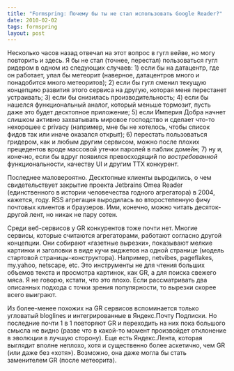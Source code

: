 ```yaml
---
title: "Formspring: Почему бы ты не стал использовать Google Reader?"
date: 2010-02-02
tags: formspring
layout: post
---
```


Несколько часов назад отвечал на этот вопрос в гугл вейве, но могу повторить и здесь. Я бы не стал (точнее, перестал) пользоваться гугл ридером в одном из следующих случаев: 1) если бы на датацентр, где он работает, упал бы метеорит (наверное, датацентров много и понадобится много метеоритов); 2) если бы гугл сменил текущую концепцию развития этого сервиса на другую, которая меня перестанет устраивать; 3) если бы снизилась производительность; 4) если бы нашелся функциональный аналог, который меньше тормозит, пусть даже это будет десктопное приложение; 5) если Империя Добра начнет слишком активно захватывать мировое господство и сделает что-то нехорошее с privacy (например, мне бы не хотелось, чтобы список фидов так или иначе оказался открыт); 6) перестать пользоваться гридером, как и любым другим сервисом, можно после плохих прецедентов вроде массовой утечки паролей в паблик домейн; 7) ну и, конечно, если бы вдруг появился превосходящий по *востребованной* функциональности, качеству UI и другим ТТХ конкурент.

Последнее маловероятно. Десктопные клиенты выродились, о чем свидетельствует закрытие проекта Jetbrains Omea Reader (единственного в истории человечества годного агрегатора) в 2004, кажется, году. RSS агрегация выродилась во второстепенную фичу почтовых клиентов и браузеров. Ими, конечно, можно читать десяток-другой лент, но никак не пару сотен.

Среди веб-сервисов у GR конкурентов тоже почти нет. Многие сервисы, которые считаются агрегаторами, работают согласно другой концепции. Они собирают «газетные вырезки», показывают мелкие картинки и заголовки в виде кучи виджетов на одной странице (модель стартовой страницы-конструктора). Например, netvibes, pageflakes, my.yahoo, netscape, etc. Это инструменты не для чтения больших объемов текста и просмотра картинок, как GR, а для поиска свежего мяса. Я не говорю, кстати, что это плохо. Если рассматривать два описанных подхода с точки зрения популярности, то вырезки скорее всего выиграют.

Из более-менее похожих на GR сервисов вспоминается только угловатый bloglines и интегрированные в Яндекс.Почту Подписки. Но последние почти 1 в 1 повторяют GR и переходить на них пока большого смысла не видно (разве что в какой-то момент произвойдет отклонение в эволюции в лучшую сторону). Еще есть Яндекс.Лента, которая выглядит вполне неплохо, хотя и существенно более аскетично, чем GR (или даже без «хотя»). Возможно, она даже могла бы стать заменителем GR (после метеорита).
